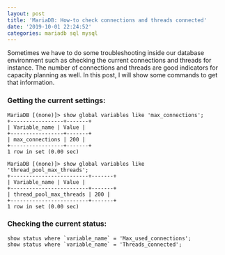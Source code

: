 ```yaml
---
layout: post
title: 'MariaDB: How-to check connections and threads connected'
date: '2019-10-01 22:24:52'
categories: mariadb sql mysql
---
```


Sometimes we have to do some troubleshooting inside our database environment such as checking the current connections and threads for instance. The number of connections and threads are good indicators for capacity planning as well. In this post, I will show some commands to get that information.

### Getting the current settings:

```shell
MariaDB [(none)]> show global variables like 'max_connections';
+-----------------+-------+
| Variable_name | Value |
+-----------------+-------+
| max_connections | 200 |
+-----------------+-------+
1 row in set (0.00 sec)
```

```shell
MariaDB [(none)]> show global variables like 'thread_pool_max_threads';
+-------------------------+-------+
| Variable_name | Value |
+-------------------------+-------+
| thread_pool_max_threads | 200 |
+-------------------------+-------+
1 row in set (0.00 sec)
```

### Checking the current status:

```shell
show status where `variable_name` = 'Max_used_connections';
show status where `variable_name` = 'Threads_connected';
```

